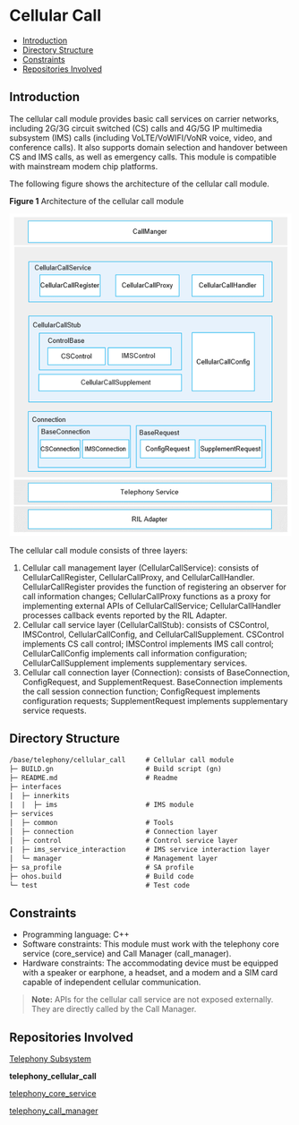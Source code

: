 # Cellular Call<a name="EN-US_TOPIC_0000001105379632"></a>

-   [Introduction](#section117mcpsimp)
-   [Directory Structure](#section127mcpsimp)
-   [Constraints](#section131mcpsimp)
-   [Repositories Involved](#section204mcpsimp)

## Introduction<a name="section117mcpsimp"></a>

The cellular call module provides basic call services on carrier networks, including 2G/3G circuit switched \(CS\) calls and 4G/5G IP multimedia subsystem \(IMS\) calls \(including VoLTE/VoWIFI/VoNR voice, video, and conference calls\). It also supports domain selection and handover between CS and IMS calls, as well as emergency calls. This module is compatible with mainstream modem chip platforms.

The following figure shows the architecture of the cellular call module.

**Figure  1**  Architecture of the cellular call module<a name="fig970511919486"></a>


![](figures/en-us_architecture-of-the-cellular-call-module.png)

The cellular call module consists of three layers:

1.  Cellular call management layer \(CellularCallService\): consists of CellularCallRegister, CellularCallProxy, and CellularCallHandler. CellularCallRegister provides the function of registering an observer for call information changes; CellularCallProxy functions as a proxy for implementing external APIs of CellularCallService; CellularCallHandler processes callback events reported by the RIL Adapter.
2.  Cellular call service layer \(CellularCallStub\): consists of CSControl, IMSControl, CellularCallConfig, and CellularCallSupplement. CSControl implements CS call control; IMSControl implements IMS call control; CellularCallConfig implements call information configuration; CellularCallSupplement implements supplementary services.
3.  Cellular call connection layer \(Connection\): consists of BaseConnection, ConfigRequest, and SupplementRequest. BaseConnection implements the call session connection function; ConfigRequest implements configuration requests; SupplementRequest implements supplementary service requests. 

## Directory Structure<a name="section127mcpsimp"></a>

```
/base/telephony/cellular_call     # Cellular call module
├─ BUILD.gn                       # Build script (gn)
├─ README.md                      # Readme
├─ interfaces
|  ├─ innerkits
|  |  ├─ ims                      # IMS module
├─ services
│  ├─ common                      # Tools
│  ├─ connection                  # Connection layer
│  ├─ control                     # Control service layer
|  ├─ ims_service_interaction     # IMS service interaction layer
│  └─ manager                     # Management layer
├─ sa_profile                     # SA profile
├─ ohos.build                     # Build code
└─ test                           # Test code
```

## Constraints<a name="section131mcpsimp"></a>

-   Programming language: C++
-   Software constraints: This module must work with the telephony core service \(core\_service\) and Call Manager \(call\_manager\).
-   Hardware constraints: The accommodating device must be equipped with a speaker or earphone, a headset, and a modem and a SIM card capable of independent cellular communication.

>**Note:**
>APIs for the cellular call service are not exposed externally. They are directly called by the Call Manager.

## Repositories Involved<a name="section204mcpsimp"></a>

[Telephony Subsystem](https://gitee.com/openharmony/docs/blob/master/en/readme/telephony.md)

**telephony_cellular_call**

[telephony_core_service](https://gitee.com/openharmony/telephony_core_service/blob/master/README.md)

[telephony_call_manager](https://gitee.com/openharmony/telephony_call_manager/blob/master/README.md)
